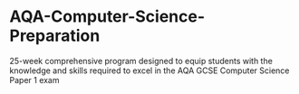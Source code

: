 # AQA-Computer-Science-Preparation
25-week comprehensive program designed to equip students with the knowledge and skills required to excel in the AQA GCSE Computer Science Paper 1 exam
